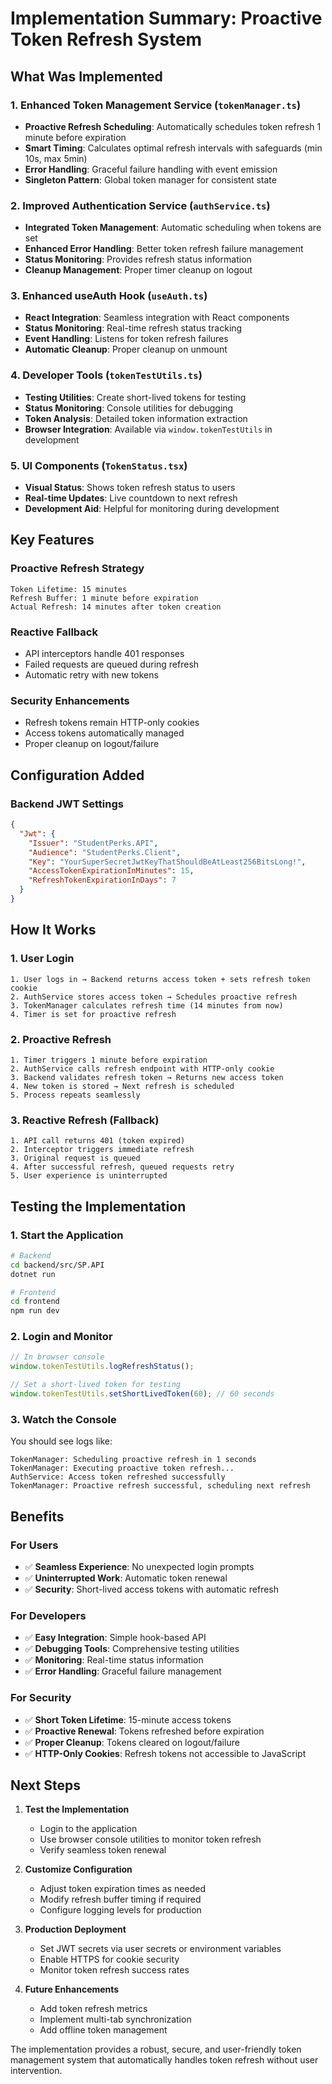 # Implementation Summary: Proactive Token Refresh System

## What Was Implemented

### 1. Enhanced Token Management Service (`tokenManager.ts`)
- **Proactive Refresh Scheduling**: Automatically schedules token refresh 1 minute before expiration
- **Smart Timing**: Calculates optimal refresh intervals with safeguards (min 10s, max 5min)
- **Error Handling**: Graceful failure handling with event emission
- **Singleton Pattern**: Global token manager for consistent state

### 2. Improved Authentication Service (`authService.ts`)
- **Integrated Token Management**: Automatic scheduling when tokens are set
- **Enhanced Error Handling**: Better token refresh failure management
- **Status Monitoring**: Provides refresh status information
- **Cleanup Management**: Proper timer cleanup on logout

### 3. Enhanced useAuth Hook (`useAuth.ts`)
- **React Integration**: Seamless integration with React components
- **Status Monitoring**: Real-time refresh status tracking
- **Event Handling**: Listens for token refresh failures
- **Automatic Cleanup**: Proper cleanup on unmount

### 4. Developer Tools (`tokenTestUtils.ts`)
- **Testing Utilities**: Create short-lived tokens for testing
- **Status Monitoring**: Console utilities for debugging
- **Token Analysis**: Detailed token information extraction
- **Browser Integration**: Available via `window.tokenTestUtils` in development

### 5. UI Components (`TokenStatus.tsx`)
- **Visual Status**: Shows token refresh status to users
- **Real-time Updates**: Live countdown to next refresh
- **Development Aid**: Helpful for monitoring during development

## Key Features

### Proactive Refresh Strategy
```
Token Lifetime: 15 minutes
Refresh Buffer: 1 minute before expiration
Actual Refresh: 14 minutes after token creation
```

### Reactive Fallback
- API interceptors handle 401 responses
- Failed requests are queued during refresh
- Automatic retry with new tokens

### Security Enhancements
- Refresh tokens remain HTTP-only cookies
- Access tokens automatically managed
- Proper cleanup on logout/failure

## Configuration Added

### Backend JWT Settings
```json
{
  "Jwt": {
    "Issuer": "StudentPerks.API",
    "Audience": "StudentPerks.Client", 
    "Key": "YourSuperSecretJwtKeyThatShouldBeAtLeast256BitsLong!",
    "AccessTokenExpirationInMinutes": 15,
    "RefreshTokenExpirationInDays": 7
  }
}
```

## How It Works

### 1. User Login
```
1. User logs in → Backend returns access token + sets refresh token cookie
2. AuthService stores access token → Schedules proactive refresh
3. TokenManager calculates refresh time (14 minutes from now)
4. Timer is set for proactive refresh
```

### 2. Proactive Refresh
```
1. Timer triggers 1 minute before expiration
2. AuthService calls refresh endpoint with HTTP-only cookie
3. Backend validates refresh token → Returns new access token
4. New token is stored → Next refresh is scheduled
5. Process repeats seamlessly
```

### 3. Reactive Refresh (Fallback)
```
1. API call returns 401 (token expired)
2. Interceptor triggers immediate refresh
3. Original request is queued
4. After successful refresh, queued requests retry
5. User experience is uninterrupted
```

## Testing the Implementation

### 1. Start the Application
```bash
# Backend
cd backend/src/SP.API
dotnet run

# Frontend  
cd frontend
npm run dev
```

### 2. Login and Monitor
```javascript
// In browser console
window.tokenTestUtils.logRefreshStatus();

// Set a short-lived token for testing
window.tokenTestUtils.setShortLivedToken(60); // 60 seconds
```

### 3. Watch the Console
You should see logs like:
```
TokenManager: Scheduling proactive refresh in 1 seconds
TokenManager: Executing proactive token refresh...
AuthService: Access token refreshed successfully
TokenManager: Proactive refresh successful, scheduling next refresh
```

## Benefits

### For Users
- ✅ **Seamless Experience**: No unexpected login prompts
- ✅ **Uninterrupted Work**: Automatic token renewal
- ✅ **Security**: Short-lived access tokens with automatic refresh

### For Developers
- ✅ **Easy Integration**: Simple hook-based API
- ✅ **Debugging Tools**: Comprehensive testing utilities
- ✅ **Monitoring**: Real-time status information
- ✅ **Error Handling**: Graceful failure management

### For Security
- ✅ **Short Token Lifetime**: 15-minute access tokens
- ✅ **Proactive Renewal**: Tokens refreshed before expiration
- ✅ **Proper Cleanup**: Tokens cleared on logout/failure
- ✅ **HTTP-Only Cookies**: Refresh tokens not accessible to JavaScript

## Next Steps

1. **Test the Implementation**
   - Login to the application
   - Use browser console utilities to monitor token refresh
   - Verify seamless token renewal

2. **Customize Configuration**
   - Adjust token expiration times as needed
   - Modify refresh buffer timing if required
   - Configure logging levels for production

3. **Production Deployment**
   - Set JWT secrets via user secrets or environment variables
   - Enable HTTPS for cookie security
   - Monitor token refresh success rates

4. **Future Enhancements**
   - Add token refresh metrics
   - Implement multi-tab synchronization
   - Add offline token management

The implementation provides a robust, secure, and user-friendly token management system that automatically handles token refresh without user intervention.
